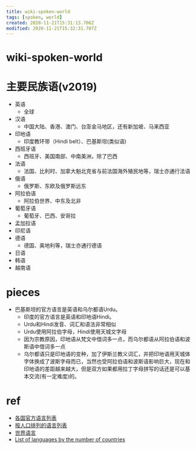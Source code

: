 ```yaml
---
title: wiki-spoken-world
tags: [spoken, world]
created: 2020-11-21T15:31:13.706Z
modified: 2020-11-21T15:32:31.707Z
---
```


# wiki-spoken-world

# 主要民族语(v2019)

- 英语
  - 全球
- 汉语
  - 中国大陆、香港、澳门、台澎金马地区，还有新加坡、马来西亚
- 印地语
  - 印度教环带（Hindi belt）、巴基斯坦(类似语)
- 西班牙语
  - 西班牙、美国南部、中南美洲，除了巴西
- 法语
  - 法国、比利时、加拿大魁北克省与前法国海外殖民地等，瑞士亦通行法语
- 俄语
  - 俄罗斯、东欧及俄罗斯远东
- 阿拉伯语
  - 阿拉伯世界、中东及北非
- 葡萄牙语
  - 葡萄牙、巴西、安哥拉
- 孟加拉语
- 印尼语
- 德语
  - 德国、奥地利等，瑞士亦通行德语
- 日语
- 韩语
- 越南语

# pieces

- 巴基斯坦的官方语言是英语和乌尔都语Urdu。
  - 印度的官方语言是英语和印地语Hindi。
  - Urdu和Hindi发音、词汇和语法非常相似
  - Urdu使用阿拉伯字母，Hindi使用天城文字母
  - 因为宗教原因，印地语从梵文中借词多一点，而乌尔都语从阿拉伯语和波斯语中借词多一点
  - 乌尔都语只是印地语的变种，加了伊斯兰教义词汇，并把印地语用天城体字体换成了波斯字母而已，当然也受阿拉伯语和波斯语影响巨大，现在和印地语的差距越来越大，但是双方如果都用拉丁字母拼写的话还是可以基本交流(有一定难度)的。

# ref

- [各国官方语言列表](https://zh.wikipedia.org/wiki/%E5%90%84%E5%9B%BD%E5%AE%98%E6%96%B9%E8%AF%AD%E8%A8%80%E5%88%97%E8%A1%A8)
- [按人口排列的语言列表](https://zh.wikipedia.org/wiki/%E6%8C%89%E4%BA%BA%E5%8F%A3%E6%8E%92%E5%88%97%E7%9A%84%E8%AF%AD%E8%A8%80%E5%88%97%E8%A1%A8)
- [世界语言](https://zh.wikipedia.org/wiki/%E4%B8%96%E7%95%8C%E8%AA%9E%E8%A8%80)
- [List of languages by the number of countries](https://en.wikipedia.org/wiki/List_of_languages_by_the_number_of_countries_in_which_they_are_recognized_as_an_official_language)
